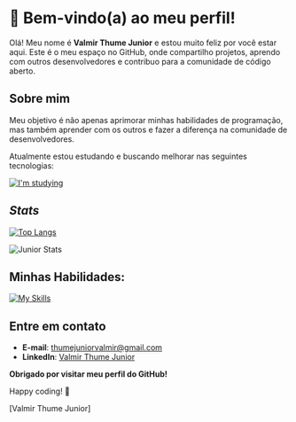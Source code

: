 

# 👋 Bem-vindo(a) ao meu perfil!

Olá! Meu nome é **Valmir Thume Junior** e estou muito feliz por você estar aqui. Este é o meu espaço no GitHub, onde compartilho projetos, aprendo com outros desenvolvedores e contribuo para a comunidade de código aberto.

## Sobre mim

Meu objetivo é não apenas aprimorar minhas habilidades de programação, mas também aprender com os outros e fazer a diferença na comunidade de desenvolvedores.

Atualmente estou estudando e buscando melhorar nas seguintes tecnologias:
  
[![I'm studying](https://skillicons.dev/icons?i=redis,sequelize,react,mongodb)](https://skillicons.dev)

## *Stats*

[![Top Langs](https://github-readme-stats.vercel.app/api/top-langs/?username=JuniorThume&layout=pie&theme=darcula)](https://github.com/anuraghazra/github-readme-stats)

![Junior Stats](https://github-readme-stats.vercel.app/api?username=JuniorThume&show_icons=true&theme=darcula&count_private=true&rank_icon=github)

## Minhas Habilidades:
[![My Skills](https://skillicons.dev/icons?i=aws,docker,js,ts,react,figma,tailwind,postgres,cpp,nodejs,express&perline=6)](https://skillicons.dev)


## Entre em contato

- **E-mail**: [thumejuniorvalmir@gmail.com](mailto:thumejuniorvalmir@gmail.com)
- **LinkedIn**: [Valmir Thume Junior](https://www.linkedin.com/in/valmir-thume-junior-9248a2312/)

**Obrigado por visitar meu perfil do GitHub!** 

Happy coding! 🚀

[Valmir Thume Junior]
